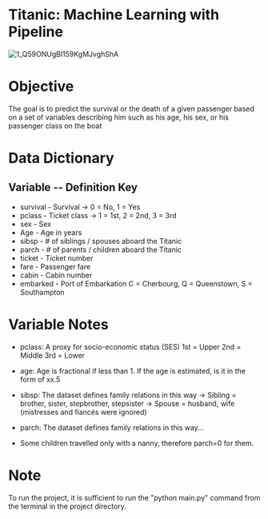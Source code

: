 # Titanic: Machine Learning with Pipeline 
![1_Q59ONUgBl159KgMJvghShA](https://user-images.githubusercontent.com/13394756/127170079-6451ee3e-e18a-47c5-bd14-a30d00304f6f.jpeg)
# Objective
The goal is to predict the survival or the death of a given passenger based on a set of variables describing him such as his age, his sex, or his passenger class on the boat
# Data Dictionary
## Variable	-- Definition	Key
- survival - Survival	-> 0 = No, 1 = Yes
- pclass - Ticket class ->	1 = 1st, 2 = 2nd, 3 = 3rd
- sex	-     Sex	
- Age	- Age in years	
- sibsp - # of siblings / spouses aboard the Titanic	
- parch	- # of parents / children aboard the Titanic	
- ticket - Ticket number	
- fare - 	Passenger fare	
- cabin	- Cabin number	
- embarked -	Port of Embarkation	C = Cherbourg, Q = Queenstown, S = Southampton
# Variable Notes
- pclass: A proxy for socio-economic status (SES)
1st = Upper
2nd = Middle
3rd = Lower

- age: Age is fractional if less than 1. If the age is estimated, is it in the form of xx.5

- sibsp: The dataset defines family relations in this way ->
 Sibling = brother, sister, stepbrother, stepsister 
-> Spouse = husband, wife (mistresses and fiancés were ignored)
- parch: The dataset defines family relations in this way...
- Some children travelled only with a nanny, therefore parch=0 for them.
# Note
To run the project, it is sufficient to run the "python main.py" command from the terminal in the project directory.
